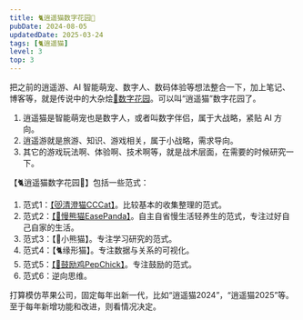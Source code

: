 ```yaml
---
title: 🐈逍遥猫数字花园🌸
pubDate: 2024-08-05
updatedDate: 2025-03-24
tags: [🐈逍遥猫]
level: 3
top: 3
---
```


把之前的逍遥游、AI 智能萌宠、数字人、数码体验等想法整合一下，加上笔记、博客等，就是传说中的大杂烩[🌸数字花园](/life/20250322-digital-garden)。可以叫“逍遥猫”数字花园了。

1. 逍遥猫是智能萌宠也是数字人，或者叫数字伴侣，属于大战略，紧贴 AI 方向。
2. 逍遥游就是旅游、知识、游戏相关，属于小战略，需求导向。
3. 其它的游戏玩法啊、体验啊、技术啊等，就是战术层面，在需要的时候研究一下。

【🐈逍遥猫数字花园🌸】包括一些范式：

1. 范式1：[【😻清澄猫CCCat】](/life/20250306-cccat)。比较基本的收集整理的范式。
3. 范式2：[【🐼慢熊猫EasePanda】](/life/20250326-easepanda)。自主自省慢生活轻养生的范式，专注过好自己自家的生活。
4. 范式3：【🦊小熊猫】。专注学习研究的范式。
5. 范式4：【🐈缘形猫】。专注数据与关系的可视化。
2. 范式5：[【🐣鼓励鸡PepChick】](/life/20250324-pepchick)。专注鼓励的范式。
6. 范式6：逆向思维。

打算模仿苹果公司，固定每年出新一代，比如“逍遥猫2024”，“逍遥猫2025”等。至于每年新增功能和改进，则看情况决定。
